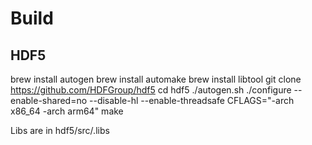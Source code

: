 # Build
## HDF5
brew install autogen
brew install automake
brew install libtool
git clone https://github.com/HDFGroup/hdf5
cd hdf5
./autogen.sh
./configure --enable-shared=no --disable-hl --enable-threadsafe CFLAGS="-arch x86_64 -arch arm64"
make

Libs are in hdf5/src/.libs
